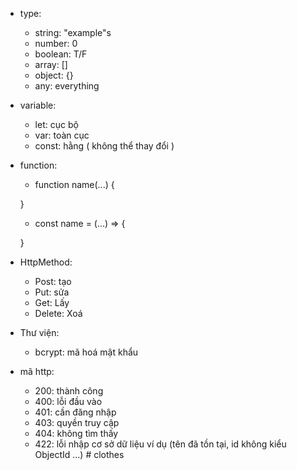 - type:

  - string: "example"s
  - number: 0
  - boolean: T/F
  - array: []
  - object: {}
  - any: everything

- variable:

  - let: cục bộ
  - var: toàn cục
  - const: hằng ( không thể thay đổi )

- function:

  - function name(...) {

  }

  - const name = (...) => {

  }

- HttpMethod:

  - Post: tạo
  - Put: sửa
  - Get: Lấy
  - Delete: Xoá

- Thư viện:

  - bcrypt: mã hoá mật khẩu

- mã http:
  - 200: thành công
  - 400: lỗi đầu vào
  - 401: cần đăng nhập
  - 403: quyền truy cập
  - 404: không tìm thấy
  - 422: lỗi nhập cơ sở dữ liệu ví dụ (tên đã tồn tại, id không kiểu ObjectId ...)
#   c l o t h e s  
 